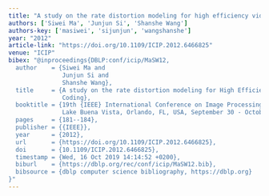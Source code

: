 ```yaml
---
title: "A study on the rate distortion modeling for high efficiency video coding"
authors: ['Siwei Ma', 'Junjun Si', 'Shanshe Wang']
authors-key: ['masiwei', 'sijunjun', 'wangshanshe']
year: "2012"
article-link: "https://doi.org/10.1109/ICIP.2012.6466825"
venue: "ICIP"
bibex: "@inproceedings{DBLP:conf/icip/MaSW12,
  author    = {Siwei Ma and
               Junjun Si and
               Shanshe Wang},
  title     = {A study on the rate distortion modeling for High Efficiency Video
               Coding},
  booktitle = {19th {IEEE} International Conference on Image Processing, {ICIP} 2012,
               Lake Buena Vista, Orlando, FL, USA, September 30 - October 3, 2012},
  pages     = {181--184},
  publisher = {{IEEE}},
  year      = {2012},
  url       = {https://doi.org/10.1109/ICIP.2012.6466825},
  doi       = {10.1109/ICIP.2012.6466825},
  timestamp = {Wed, 16 Oct 2019 14:14:52 +0200},
  biburl    = {https://dblp.org/rec/conf/icip/MaSW12.bib},
  bibsource = {dblp computer science bibliography, https://dblp.org}
}"
---
```

